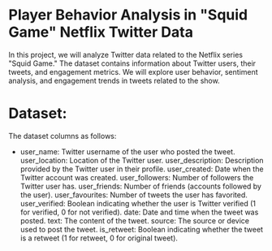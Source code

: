 # Player Behavior Analysis in "Squid Game" Netflix Twitter Data

In this project, we will analyze Twitter data related to the Netflix series "Squid Game." The dataset contains information about Twitter users, their tweets, and engagement metrics. We will explore user behavior, sentiment analysis, and engagement trends in tweets related to the show.

# Dataset: 
 The dataset columns as follows:
* user_name: Twitter username of the user who posted the tweet.
user_location: Location of the Twitter user.
user_description: Description provided by the Twitter user in their profile.
user_created: Date when the Twitter account was created.
user_followers: Number of followers the Twitter user has.
user_friends: Number of friends (accounts followed by the user).
user_favourites: Number of tweets the user has favorited.
user_verified: Boolean indicating whether the user is Twitter verified (1 for verified, 0 for not verified).
date: Date and time when the tweet was posted.
text: The content of the tweet.
source: The source or device used to post the tweet.
is_retweet: Boolean indicating whether the tweet is a retweet (1 for retweet, 0 for original tweet).
